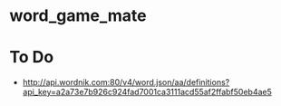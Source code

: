 word_game_mate
==============

# To Do
* http://api.wordnik.com:80/v4/word.json/aa/definitions?api_key=a2a73e7b926c924fad7001ca3111acd55af2ffabf50eb4ae5
